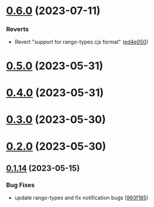 # [0.6.0](https://github.com/rango-exchange/rango-client/compare/provider-coinbase@0.5.0...provider-coinbase@0.6.0) (2023-07-11)


### Reverts

* Revert "support for rango-types cjs format" ([ed4e050](https://github.com/rango-exchange/rango-client/commit/ed4e050bfc0dcde7aeffa6b0d73b02080a5721eb))



# [0.5.0](https://github.com/rango-exchange/rango-client/compare/provider-coinbase@0.4.0...provider-coinbase@0.5.0) (2023-05-31)



# [0.4.0](https://github.com/rango-exchange/rango-client/compare/provider-coinbase@0.3.0...provider-coinbase@0.4.0) (2023-05-31)



# [0.3.0](https://github.com/rango-exchange/rango-client/compare/provider-coinbase@0.2.0...provider-coinbase@0.3.0) (2023-05-30)



# [0.2.0](https://github.com/rango-exchange/rango-client/compare/provider-coinbase@0.1.15...provider-coinbase@0.2.0) (2023-05-30)



## [0.1.14](https://github.com/rango-exchange/rango-client/compare/provider-coinbase@0.1.13...provider-coinbase@0.1.14) (2023-05-15)


### Bug Fixes

* update rango-types and fix notification bugs ([993f185](https://github.com/rango-exchange/rango-client/commit/993f185e0b8c5e5e15a2c65ba2d85d1f9c8daa90))



